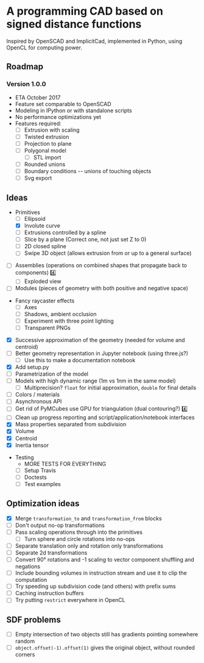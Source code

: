 A programming CAD based on signed distance functions
========================================================

Inspired by OpenSCAD and ImplicitCad, implemented in Python, using OpenCL for
computing power.

## Roadmap

### Version 1.0.0
- ETA October 2017
- Feature set comparable to OpenSCAD
- Modeling in IPython or with standalone scripts
- No performance optimizations yet
- Features required:
  - [ ] Extrusion with scaling
  - [ ] Twisted extrusion
  - [ ] Projection to plane
  - [ ] Polygonal model
    - [ ] STL import
  - [ ] Rounded unions
  - [ ] Boundary conditions -- unions of touching objects
  - [ ] Svg export

## Ideas
- Primitives
  - [ ] Ellipsoid
  - [X] Involute curve
  - [ ] Extrusions controlled by a spline
  - [ ] Slice by a plane (Correct one, not just set Z to 0)
  - [ ] 2D closed spline
  - [ ] Swipe 3D object (allows extrusion from or up to a general surface)
- [ ] Assemblies (operations on combined shapes that propagate back to components) :four:
  - [ ] Exploded view
- [ ] Modules (pieces of geometry with both positive and negative space)
- Fancy raycaster effects
    - [ ] Axes
    - [ ] Shadows, ambient occlusion
    - [ ] Experiment with three point lighting
    - [ ] Transparent PNGs
- [X] Successive approximation of the geometry (needed for volume and centroid)
- [ ] Better geometry representation in Jupyter notebook (using three.js?)
  - [ ] Use this to make a documentation notebook
- [X] Add setup.py
- [ ] Parametrization of the model
- [ ] Models with high dynamic range (1m vs 1nm in the same model)
  - [ ] Multiprecision? `float` for initial approximation, `double` for final details
- [ ] Colors / materials
- [ ] Asynchronous API
- [ ] Get rid of PyMCubes use GPU for triangulation (dual contouring?) :four:
- [ ] Clean up progress reporting and script/application/notebook interfaces
- [X] Mass properties separated from subdivision
 - [X] Volume
 - [X] Centroid
 - [X] Inertia tensor
- Testing
  - MORE TESTS FOR EVERYTHING
  - [ ] Setup Travis
  - [ ] Doctests
  - [ ] Test examples

## Optimization ideas
- [X] Merge `transformation_to` and `transformation_from` blocks
- [ ] Don't output no-op transformations
- [ ] Pass scaling operations through into the primitives
  - [ ] Turn sphere and circle rotations into no-ops
- [ ] Separate translation only and rotation only transformations
- [ ] Separate 2d transformations
- [ ] Convert 90° rotations and -1 scaling to vector component shuffling and negations
- [ ] Include bounding volumes in instruction stream and use it to clip the computation
- [ ] Try speeding up subdivision code (and others) with prefix sums
- [ ] Caching instruction buffers
- [ ] Try putting `restrict` everywhere in OpenCL

## SDF problems
  - [ ] Empty intersection of two objects still has gradients pointing somewhere random
  - [ ] `object.offset(-1).offset(1)` gives the original object, without rounded corners
